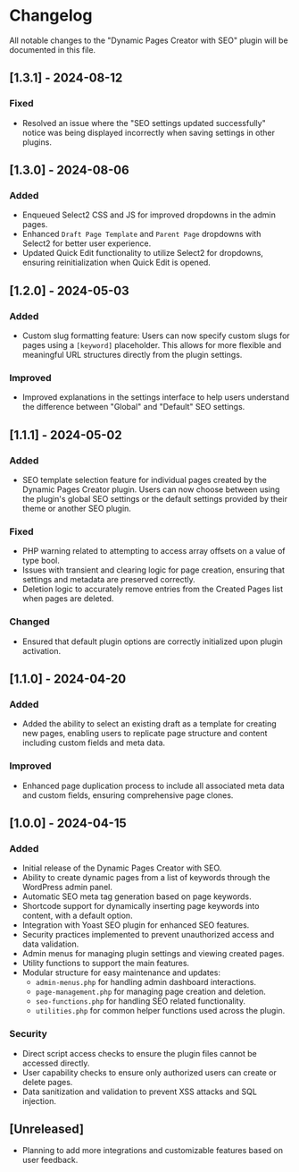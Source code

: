 # Changelog

All notable changes to the "Dynamic Pages Creator with SEO" plugin will be documented in this file.

## [1.3.1] - 2024-08-12

### Fixed
- Resolved an issue where the "SEO settings updated successfully" notice was being displayed incorrectly when saving settings in other plugins.

## [1.3.0] - 2024-08-06

### Added
- Enqueued Select2 CSS and JS for improved dropdowns in the admin pages.
- Enhanced `Draft Page Template` and `Parent Page` dropdowns with Select2 for better user experience.
- Updated Quick Edit functionality to utilize Select2 for dropdowns, ensuring reinitialization when Quick Edit is opened.

## [1.2.0] - 2024-05-03

### Added
- Custom slug formatting feature: Users can now specify custom slugs for pages using a `[keyword]` placeholder. This allows for more flexible and meaningful URL structures directly from the plugin settings.

### Improved
- Improved explanations in the settings interface to help users understand the difference between "Global" and "Default" SEO settings.

## [1.1.1] - 2024-05-02

### Added
- SEO template selection feature for individual pages created by the Dynamic Pages Creator plugin. Users can now choose between using the plugin's global SEO settings or the default settings provided by their theme or another SEO plugin.

### Fixed
- PHP warning related to attempting to access array offsets on a value of type bool.
- Issues with transient and clearing logic for page creation, ensuring that settings and metadata are preserved correctly.
- Deletion logic to accurately remove entries from the Created Pages list when pages are deleted.

### Changed
- Ensured that default plugin options are correctly initialized upon plugin activation.

## [1.1.0] - 2024-04-20

### Added
- Added the ability to select an existing draft as a template for creating new pages, enabling users to replicate page structure and content including custom fields and meta data.

### Improved
- Enhanced page duplication process to include all associated meta data and custom fields, ensuring comprehensive page clones.

## [1.0.0] - 2024-04-15

### Added
- Initial release of the Dynamic Pages Creator with SEO.
- Ability to create dynamic pages from a list of keywords through the WordPress admin panel.
- Automatic SEO meta tag generation based on page keywords.
- Shortcode support for dynamically inserting page keywords into content, with a default option.
- Integration with Yoast SEO plugin for enhanced SEO features.
- Security practices implemented to prevent unauthorized access and data validation.
- Admin menus for managing plugin settings and viewing created pages.
- Utility functions to support the main features.
- Modular structure for easy maintenance and updates:
  - `admin-menus.php` for handling admin dashboard interactions.
  - `page-management.php` for managing page creation and deletion.
  - `seo-functions.php` for handling SEO related functionality.
  - `utilities.php` for common helper functions used across the plugin.

### Security
- Direct script access checks to ensure the plugin files cannot be accessed directly.
- User capability checks to ensure only authorized users can create or delete pages.
- Data sanitization and validation to prevent XSS attacks and SQL injection.

## [Unreleased]
- Planning to add more integrations and customizable features based on user feedback.

